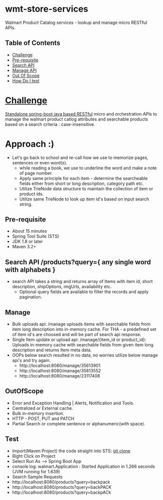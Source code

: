 # wmt-store-services
Walmart Product Catalog services - lookup and manage micro RESTful APIs.
## Table of Contents

- [Challenge](#Challenge)
- [Pre-requisite](#Pre-requisite)
- [Search API](#Search)
- [Manage API](#Manage)
- [Out Of Scope](#OutOfScope)
- [How Do I test](#Test)

# [Challenge](https://gist.github.com/daniyalzade/8e32cd266aebd6d2ce35)

[Standalone spring-boot java based RESTful](https://spring.io/guides/gs/rest-service/) micro and orchestration APIs to manage the walmart product catlog attributes and searchable products based on a search criteria : case-insensitive.

# Approach :)
- Let's go back to school and re-call how we use to memorize pages, sentences or even word(s).
  - while reading a book, we use to underline the word and make a note of page number.
  - Apply same principle for each item - determine the searcheable fields either from short or long description, category path etc.
  - Utilize TrieNode data structure to maintain the collection of item or product ids.
  - Utilize same TrieNode to look up item id's based on input search string.

## Pre-requisite
* About 15 minutes
* Spring Tool Suite (STS)
* JDK 1.8 or later
* Maven 3.2+

## Search API /products?query={ any single word with alphabets }
- search API takes a string and returns array of Items with item id, short description, shipOptions, imgUrls, availability etc. 
  - Optional query fields are available to filter the records and apply pagination.
  

## Manage 
- Bulk uploads api: /manage uploads items with searchable fields from item long description into in-memory cache. For THA - a predefined set of item id's are choosed and will be part of search api response.
- Single Item update or upload api: /manage/{item_id or product_id}: Uploads in-memory cache with searchable fields from given item long description and returns Item meta data.
- OOPs below search resulted in no data, no worries utilize below manage api's and try again.
  - http://localhost:8080/manage/35613901
  - http://localhost:8080/manage/35813552
  - http://localhost:8080/manage/23117408

## OutOfScope
- Error and Exception Handling | Alerts, Notification and Tools.
- Centralized or External cache.
- Bulk in-memory insertion.
- HTTP - POST, PUT and PATCH
- Partial Search or complete sentence or alphanumeric(with space).

## Test
* Import(Maven Project) the code straight into STS: [git clone](https://github.com/tgoraknath/wmt-store-services/)
* Right Click on Project
* Select Run As --> Spring Boot App
* console log: walmart.Application : Started Application in 1.266 seconds (JVM running for 1.639)
* Search Sample Requests
* http://localhost:8080/products?query=backpack
* http://localhost:8080/products?query=backPACK
* http://localhost:8080/products?query=backpACk
